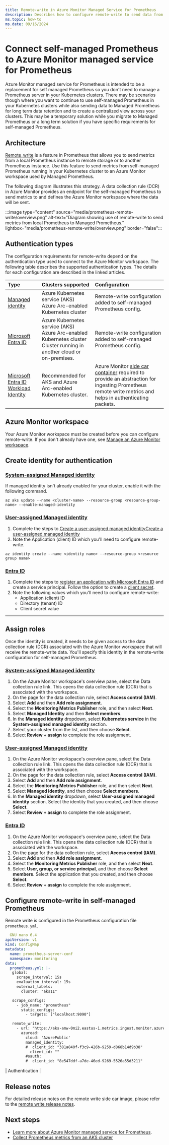```yaml
---
title: Remote-write in Azure Monitor Managed Service for Prometheus
description: Describes how to configure remote-write to send data from self-managed Prometheus running in your AKS cluster or Azure Arc-enabled Kubernetes cluster 
ms.topic: how-to
ms.date: 09/16/2024
---
```


# Connect self-managed Prometheus to Azure Monitor managed service for Prometheus
Azure Monitor managed service for Prometheus is intended to be a replacement for self managed Prometheus so you don't need to manage a Prometheus server in your Kubernetes clusters. There may be scenarios though where you want to continue to use self-managed Prometheus in your Kubernetes clusters while also sending data to Managed Prometheus for long term data retention and to create a centralized view across your clusters. This may be a temporary solution while you migrate to Managed Prometheus or a long term solution if you have specific requirements for self-managed Prometheus.


## Architecture
[Remote_write](https://prometheus.io/docs/prometheus/latest/configuration/configuration/#remote_write) is a feature in Prometheus that allows you to send metrics from a local Prometheus instance to remote storage or to another Prometheus instance. Use this feature to send metrics from self-managed Prometheus running in your Kubernetes cluster to an Azure Monitor workspace used by Managed Prometheus.

The following diagram illustrates this strategy. A data collection rule (DCR) in Azure Monitor provides an endpoint for the self-managed Prometheus to send metrics to and defines the Azure Monitor workspace where the data will be sent.

:::image type="content" source="media/prometheus-remote-write/overview.png" alt-text="Diagram showing use of remote-write to send metrics from local Prometheus to Managed Prometheus." lightbox="media/prometheus-remote-write/overview.png"  border="false":::


## Authentication types
The configuration requirements for remote-write depend on the authentication type used to connect to the Azure Monitor workspace. The following table describes the supported authentication types. The details for each configuration are described in the linked articles.

| Type | Clusters supported | Configuration |
|:---|:---|:---|
| [Managed identity](./prometheus-remote-write-managed-identity.md) | Azure Kubernetes service (AKS)<br>Azure Arc-enabled Kubernetes cluster | Remote-write configuration added to self-managed Prometheus config. |
| [Microsoft Entra ID](./prometheus-remote-write-active-directory.md) | Azure Kubernetes service (AKS)<br>Azure Arc-enabled Kubernetes cluster<br>Cluster running in another cloud or on-premises. | Remote-write configuration added to self-managed Prometheus config. |
| [Microsoft Entra ID Workload Identity](./prometheus-remote-write-azure-workload-identity.md) | Recommended for AKS and Azure Arc-enabled Kubernetes cluster. | Azure Monitor [side car container](/azure/architecture/patterns/sidecar) required to provide an abstraction for ingesting Prometheus remote write metrics and helps in authenticating packets. |

## Azure Monitor workspace

Your Azure Monitor workspace must be created before you can configure remote-write. If you don't already have one, see [Manage an Azure Monitor workspace](azure-monitor-workspace-manage.md#create-an-azure-monitor-workspace).


## Create identity for authentication

### [System-assigned Managed identity](#tab/managed-identity)
If managed identity isn't already enabled for your cluster, enable it with the following command.

```azurecli
az aks update --name <cluster-name> --resource-group <resource-group-name> --enable-managed-identity
```


### [User-assigned Managed identity](#tab/managed-identity)
1. Complete the steps to [Create a user-assigned managed identityCreate a user-assigned managed identity](/entra/identity/managed-identities-azure-resources/how-manage-user-assigned-managed-identities#create-a-user-assigned-managed-identity)
2. Note the Application (client) ID which you'll need to configure remote-write.

```azurecli
az identity create --name <identity name> --resource-group <resource group name>
```


### [Entra ID](#tab/entra-id)

1. Complete the steps to [register an application with Microsoft Entra ID](/azure/active-directory/develop/howto-create-service-principal-portal) and create a service principal. Follow the option to create a [client secret](/azure/active-directory/develop/howto-create-service-principal-portal#option-3-create-a-new-client-secret).
2. Note the following values which you'll need to configure remote-write:
   - Application (client) ID
   - Directory (tenant) ID
   - Client secret value

---

## Assign roles
Once the identity is created, it needs to be given access to the data collection rule (DCR) associated with the Azure Monitor workspace that will receive the remote-write data. You'll specify this identity in the remote-write configuration for self-managed Prometheus.

### [System-assigned Managed identity](#tab/managed-identity)

1. On the Azure Monitor workspace's overview pane, select the Data collection rule link. This opens the data collection rule (DCR) that is associated with the workspace.
2. On the page for the data collection rule, select **Access control (IAM)**.
3. Select **Add**  and then **Add role assignment**.
4. Select the **Monitoring Metrics Publisher** role, and then select **Next**.
5. Select **Managed Identity** and then **Select members**.
6. In the **Managed identity** dropdown, select **Kubernetes service** in the **System-assigned managed identity** section.
7. Select your cluster from the list, and then choose **Select**.
8. Select **Review + assign** to complete the role assignment.

### [User-assigned Managed identity](#tab/managed-identity)

1. On the Azure Monitor workspace's overview pane, select the Data collection rule link. This opens the data collection rule (DCR) that is associated with the workspace.
2. On the page for the data collection rule, select **Access control (IAM)**.
3. Select **Add** and then **Add role assignment**.
4. Select the **Monitoring Metrics Publisher** role, and then select **Next**.
6. Select **Managed identity**, and then choose **Select members**. 
7. In the **Managed identity** dropdown, select **User-assigned managed identity** section. Select the identity that you created, and then choose **Select**.
8. Select **Review + assign** to complete the role assignment.

### [Entra ID](#tab/entra-id)

1. On the Azure Monitor workspace's overview pane, select the Data collection rule link. This opens the data collection rule (DCR) that is associated with the workspace.
2. On the page for the data collection rule, select **Access control (IAM)**.
3. Select **Add**  and then **Add role assignment**.
4. Select the **Monitoring Metrics Publisher** role, and then select **Next**.
5. Select **User, group, or service principal**, and then choose **Select members**. Select the application that you created, and then choose **Select**.
6. Select **Review + assign** to complete the role assignment.

## Configure remote-write in self-managed Prometheus
Remote write is configured in the Prometheus configuration file `prometheus.yml`.

```yml
  GNU nano 6.4                                                                                             prometheus.yaml                                                                                                       
apiVersion: v1
kind: ConfigMap
metadata:
  name: prometheus-server-conf
  namespace: monitoring
data:
  prometheus.yml: |-
   global:
     scrape_interval: 15s
     evaluation_interval: 15s
     external_labels:
       cluster: "aks11"

   scrape_configs:
     - job_name: "prometheus"
       static_configs:
         - targets: ["localhost:9090"]

   remote_write:
     - url: "https://aks-amw-0mi2.eastus-1.metrics.ingest.monitor.azure.com/dataCollectionRules/dcr-17695c1c649c4ff6a8b5fbdd64f96bdd/streams/Microsoft-PrometheusMetrics/api/v1/write?api-version=2023-04-24"
       azuread:
         cloud: 'AzurePublic'
         managed_identity:
         #  client_id: "381a840f-f3c9-426b-9259-d868b14d9b38"
           client_id: ""
         #oauth:
         #  client_id: "8e547ddf-a7de-46ed-9269-5526a55d3211"
```



| Authentication | 

## Release notes

For detailed release notes on the remote write side car image, please refer to the [remote write release notes](https://github.com/Azure/prometheus-collector/blob/main/REMOTE-WRITE-RELEASENOTES.md).


## Next steps

- [Learn more about Azure Monitor managed service for Prometheus](../essentials/prometheus-metrics-overview.md).
- [Collect Prometheus metrics from an AKS cluster](../containers/kubernetes-monitoring-enable.md)
